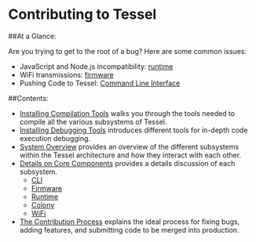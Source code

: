 Contributing to Tessel
==================

##At a Glance:

Are you trying to get to the root of a bug? Here are some common issues:

- JavaScript and Node.js incompatibility: [runtime]()
- WiFi transmissions: [firmware]()
- Pushing Code to Tessel: [Command Line Interface]()


##Contents:

- [Installing Compilation Tools]() walks you through the tools needed to compile all the various subsystems of Tessel.
- [Installing Debugging Tools]() introduces different tools for in-depth code execution debugging.
- [System Overview]() provides an overview of the different subsystems within the Tessel architecture and how they interact with each other.
- [Details on Core Components]() provides a details discussion of each subsystem.
  - [CLI]()
  - [Firmware]()
  - [Runtime]()
  - [Colony]()
  - [WiFi]()
- [The Contribution Process]() explains the ideal process for fixing bugs, adding features, and submitting code to be merged into production.


